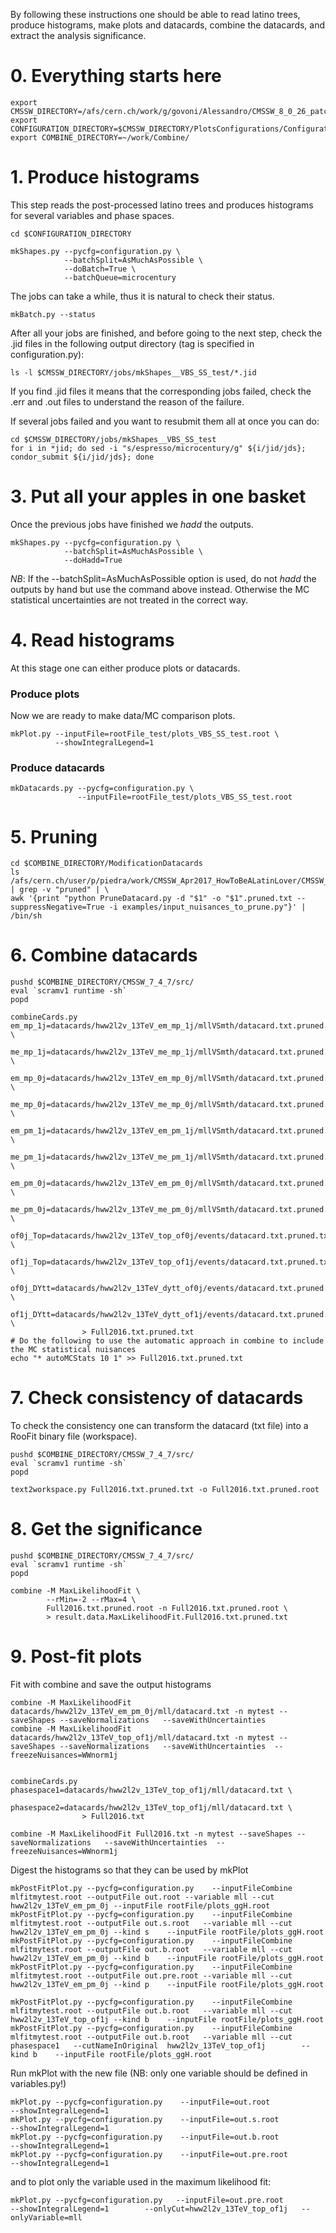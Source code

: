 By following these instructions one should be able to read latino trees, produce histograms, make plots and datacards, combine the datacards, and extract the analysis significance.


# 0. Everything starts here

    export CMSSW_DIRECTORY=/afs/cern.ch/work/g/govoni/Alessandro/CMSSW_8_0_26_patch1/src
    export CONFIGURATION_DIRECTORY=$CMSSW_DIRECTORY/PlotsConfigurations/Configurations/My_Config/MyConfig_VBS
    export COMBINE_DIRECTORY=~/work/Combine/
    
# 1. Produce histograms

This step reads the post-processed latino trees and produces histograms for several variables and phase spaces.

    cd $CONFIGURATION_DIRECTORY

    mkShapes.py --pycfg=configuration.py \
                --batchSplit=AsMuchAsPossible \
                --doBatch=True \
                --batchQueue=microcentury

The jobs can take a while, thus it is natural to check their status.

    mkBatch.py --status

After all your jobs are finished, and before going to the next step, check the .jid files in the following output directory (tag is specified in configuration.py):

    ls -l $CMSSW_DIRECTORY/jobs/mkShapes__VBS_SS_test/*.jid
    
If you find .jid files it means that the corresponding jobs failed, check the .err and .out files to understand the reason of the failure.

If several jobs failed and you want to resubmit them all at once you can do:

    cd $CMSSW_DIRECTORY/jobs/mkShapes__VBS_SS_test
    for i in *jid; do sed -i "s/espresso/microcentury/g" ${i/jid/jds}; condor_submit ${i/jid/jds}; done

# 3. Put all your apples in one basket

Once the previous jobs have finished we _hadd_ the outputs.

    mkShapes.py --pycfg=configuration.py \
                --batchSplit=AsMuchAsPossible \
                --doHadd=True
*NB*: If the --batchSplit=AsMuchAsPossible option is used, do not _hadd_ the outputs by hand but use the command above instead. Otherwise the MC statistical uncertainties are not treated in the correct way.


# 4. Read histograms

At this stage one can either produce plots or datacards.

### Produce plots

Now we are ready to make data/MC comparison plots.

    mkPlot.py --inputFile=rootFile_test/plots_VBS_SS_test.root \
              --showIntegralLegend=1


### Produce datacards

    mkDatacards.py --pycfg=configuration.py \
                   --inputFile=rootFile_test/plots_VBS_SS_test.root


# 5. Pruning

    cd $COMBINE_DIRECTORY/ModificationDatacards
    ls /afs/cern.ch/user/p/piedra/work/CMSSW_Apr2017_HowToBeALatinLover/CMSSW_8_0_26_patch1/src/PlotsConfigurations/Configurations/ggH/Full2016/datacards/*/*/*.txt | grep -v "pruned" | \
    awk '{print "python PruneDatacard.py -d "$1" -o "$1".pruned.txt --suppressNegative=True -i examples/input_nuisances_to_prune.py"}' | /bin/sh


# 6. Combine datacards

    pushd $COMBINE_DIRECTORY/CMSSW_7_4_7/src/
    eval `scramv1 runtime -sh`
    popd

    combineCards.py em_mp_1j=datacards/hww2l2v_13TeV_em_mp_1j/mllVSmth/datacard.txt.pruned.txt \
                    me_mp_1j=datacards/hww2l2v_13TeV_me_mp_1j/mllVSmth/datacard.txt.pruned.txt \
                    em_mp_0j=datacards/hww2l2v_13TeV_em_mp_0j/mllVSmth/datacard.txt.pruned.txt \
                    me_mp_0j=datacards/hww2l2v_13TeV_me_mp_0j/mllVSmth/datacard.txt.pruned.txt \
                    em_pm_1j=datacards/hww2l2v_13TeV_em_pm_1j/mllVSmth/datacard.txt.pruned.txt \
                    me_pm_1j=datacards/hww2l2v_13TeV_me_pm_1j/mllVSmth/datacard.txt.pruned.txt \
                    em_pm_0j=datacards/hww2l2v_13TeV_em_pm_0j/mllVSmth/datacard.txt.pruned.txt \
                    me_pm_0j=datacards/hww2l2v_13TeV_me_pm_0j/mllVSmth/datacard.txt.pruned.txt \
                    of0j_Top=datacards/hww2l2v_13TeV_top_of0j/events/datacard.txt.pruned.txt \
                    of1j_Top=datacards/hww2l2v_13TeV_top_of1j/events/datacard.txt.pruned.txt \
                    of0j_DYtt=datacards/hww2l2v_13TeV_dytt_of0j/events/datacard.txt.pruned.txt \
                    of1j_DYtt=datacards/hww2l2v_13TeV_dytt_of1j/events/datacard.txt.pruned.txt \
                    > Full2016.txt.pruned.txt
    # Do the following to use the automatic approach in combine to include the MC statistical nuisances
    echo "* autoMCStats 10 1" >> Full2016.txt.pruned.txt


# 7. Check consistency of datacards

To check the consistency one can transform the datacard (txt file) into a RooFit binary file (workspace).

    pushd $COMBINE_DIRECTORY/CMSSW_7_4_7/src/
    eval `scramv1 runtime -sh`
    popd

    text2workspace.py Full2016.txt.pruned.txt -o Full2016.txt.pruned.root


# 8. Get the significance

    pushd $COMBINE_DIRECTORY/CMSSW_7_4_7/src/
    eval `scramv1 runtime -sh`
    popd

    combine -M MaxLikelihoodFit \
            --rMin=-2 --rMax=4 \
            Full2016.txt.pruned.root -n Full2016.txt.pruned.root \
            > result.data.MaxLikelihoodFit.Full2016.txt.pruned.txt

            
            
            
# 9. Post-fit plots

Fit with combine and save the output histograms

    combine -M MaxLikelihoodFit datacards/hww2l2v_13TeV_em_pm_0j/mll/datacard.txt -n mytest --saveShapes --saveNormalizations   --saveWithUncertainties
    combine -M MaxLikelihoodFit datacards/hww2l2v_13TeV_top_of1j/mll/datacard.txt -n mytest --saveShapes --saveNormalizations   --saveWithUncertainties  --freezeNuisances=WWnorm1j

    
    combineCards.py phasespace1=datacards/hww2l2v_13TeV_top_of1j/mll/datacard.txt \
                    phasespace2=datacards/hww2l2v_13TeV_top_of1j/mll/datacard.txt \
                    > Full2016.txt

    combine -M MaxLikelihoodFit Full2016.txt -n mytest --saveShapes --saveNormalizations   --saveWithUncertainties  --freezeNuisances=WWnorm1j


Digest the histograms so that they can be used by mkPlot

    mkPostFitPlot.py --pycfg=configuration.py    --inputFileCombine mlfitmytest.root --outputFile out.root --variable mll --cut hww2l2v_13TeV_em_pm_0j --inputFile rootFile/plots_ggH.root
    mkPostFitPlot.py --pycfg=configuration.py    --inputFileCombine mlfitmytest.root --outputFile out.s.root   --variable mll --cut hww2l2v_13TeV_em_pm_0j --kind s    --inputFile rootFile/plots_ggH.root
    mkPostFitPlot.py --pycfg=configuration.py    --inputFileCombine mlfitmytest.root --outputFile out.b.root   --variable mll --cut hww2l2v_13TeV_em_pm_0j --kind b    --inputFile rootFile/plots_ggH.root
    mkPostFitPlot.py --pycfg=configuration.py    --inputFileCombine mlfitmytest.root --outputFile out.pre.root --variable mll --cut hww2l2v_13TeV_em_pm_0j --kind p    --inputFile rootFile/plots_ggH.root

    mkPostFitPlot.py --pycfg=configuration.py    --inputFileCombine mlfitmytest.root --outputFile out.b.root   --variable mll --cut hww2l2v_13TeV_top_of1j --kind b    --inputFile rootFile/plots_ggH.root
    mkPostFitPlot.py --pycfg=configuration.py    --inputFileCombine mlfitmytest.root --outputFile out.b.root   --variable mll --cut phasespace1   --cutNameInOriginal  hww2l2v_13TeV_top_of1j        --kind b    --inputFile rootFile/plots_ggH.root
 
 
 
 
 
Run mkPlot with the new file (NB: only one variable should be defined in variables.py!)
    
    mkPlot.py --pycfg=configuration.py    --inputFile=out.root               --showIntegralLegend=1
    mkPlot.py --pycfg=configuration.py    --inputFile=out.s.root             --showIntegralLegend=1
    mkPlot.py --pycfg=configuration.py    --inputFile=out.b.root             --showIntegralLegend=1
    mkPlot.py --pycfg=configuration.py    --inputFile=out.pre.root           --showIntegralLegend=1
            
and to plot only the variable used in the maximum likelihood fit:

    mkPlot.py --pycfg=configuration.py   --inputFile=out.pre.root           --showIntegralLegend=1        --onlyCut=hww2l2v_13TeV_top_of1j   --onlyVariable=mll        
            
            
            


